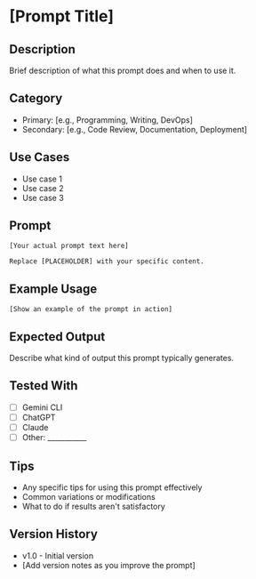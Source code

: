 # [Prompt Title]

## Description

Brief description of what this prompt does and when to use it.

## Category

- Primary: [e.g., Programming, Writing, DevOps]
- Secondary: [e.g., Code Review, Documentation, Deployment]

## Use Cases

- Use case 1
- Use case 2
- Use case 3

## Prompt

```text
[Your actual prompt text here]

Replace [PLACEHOLDER] with your specific content.
```

## Example Usage

```text
[Show an example of the prompt in action]
```

## Expected Output

Describe what kind of output this prompt typically generates.

## Tested With

- [ ] Gemini CLI
- [ ] ChatGPT
- [ ] Claude
- [ ] Other: ___________

## Tips

- Any specific tips for using this prompt effectively
- Common variations or modifications
- What to do if results aren't satisfactory

## Version History

- v1.0 - Initial version
- [Add version notes as you improve the prompt]
